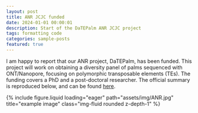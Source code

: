 ```yaml
---
layout: post
title: ANR JCJC funded
date: 2024-01-01 00:00:01
description: Start of the DaTEPalm ANR JCJC project
tags: formatting code
categories: sample-posts
featured: true
---
```


I am happy to report that our ANR project, DaTEPalm, has been funded. 
This project will work on obtaining a diversity panel of palms sequenced with ONT/Nanopore, focusing on polymorphic transposable elements (TEs). The funding covers a PhD and a post-doctoral researcher.
The official summary is reproduced below, and can be found [here](https://anr.fr/Project-ANR-23-CE20-0017).


<div class="row">
    <div class="col-sm mt-3 mt-md-0">
        {% include figure.liquid loading="eager" path="assets/img/ANR.jpg" title="example image" class="img-fluid rounded z-depth-1" %}
    </div>
</div>

